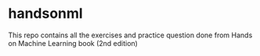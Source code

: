 # handsonml
This repo contains all the exercises and practice question done from Hands on Machine Learning book (2nd edition)
